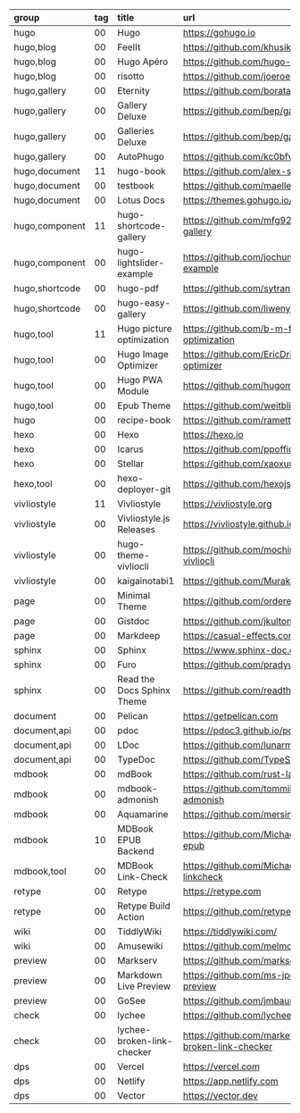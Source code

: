 group          | tag | title                      | url
:-             | :-  | :-                         | :-
hugo           | 00  | Hugo                       | https://gohugo.io
hugo,blog      | 00  | FeelIt                     | https://github.com/khusika/FeelIt
hugo,blog      | 00  | Hugo Apéro                 | https://github.com/hugo-apero/hugo-apero
hugo,blog      | 00  | risotto                    | https://github.com/joeroe/risotto
hugo,gallery   | 00  | Eternity                   | https://github.com/boratanrikulu/eternity
hugo,gallery   | 00  | Gallery Deluxe             | https://github.com/bep/gallerydeluxe
hugo,gallery   | 00  | Galleries Deluxe           | https://github.com/bep/galleriesdeluxe
hugo,gallery   | 00  | AutoPhugo                  | https://github.com/kc0bfv/autophugo
hugo,document  | 11  | hugo-book                  | https://github.com/alex-shpak/hugo-book
hugo,document  | 00  | testbook                   | https://github.com/maelle/testbook
hugo,document  | 00  | Lotus Docs                 | https://themes.gohugo.io/themes/lotusdocs/
hugo,component | 11  | hugo-shortcode-gallery     | https://github.com/mfg92/hugo-shortcode-gallery
hugo,component | 00  | hugo-lightslider-example   | https://github.com/jochumdev/hugo-lightslider-example
hugo,shortcode | 00  | hugo-pdf                   | https://github.com/sytranvn/hugo-pdf
hugo,shortcode | 00  | hugo-easy-gallery          | https://github.com/liwenyip/hugo-easy-gallery
hugo,tool      | 11  | Hugo picture optimization  | https://github.com/b-m-f/hugo-picture-optimization
hugo,tool      | 00  | Hugo Image Optimizer       | https://github.com/EricDriussi/hugo-image-optimizer
hugo,tool      | 00  | Hugo PWA Module            | https://github.com/hugomods/pwa
hugo,tool      | 00  | Epub Theme                 | https://github.com/weitblick/epub
hugo           | 00  | recipe-book                | https://github.com/rametta/recipe-book
hexo           | 00  | Hexo                       | https://hexo.io
hexo           | 00  | Icarus                     | https://github.com/ppoffice/hexo-theme-icarus
hexo           | 00  | Stellar                    | https://github.com/xaoxuu/hexo-theme-stellar
hexo,tool      | 00  | hexo-deployer-git          | https://github.com/hexojs/hexo-deployer-git
vivliostyle    | 11  | Vivliostyle                | https://vivliostyle.org
vivliostyle    | 00  | Vivliostyle.js Releases    | https://vivliostyle.github.io
vivliostyle    | 00  | hugo-theme-vivliocli       | https://github.com/mochimochiki/hugo-theme-vivliocli
vivliostyle    | 00  | kaigainotabi1              | https://github.com/MurakamiShinyu/kaigainotabi1
page           | 00  | Minimal Theme              | https://github.com/orderedlist/minimal
page           | 00  | Gistdoc                    | https://github.com/jkulton/gistdoc
page           | 00  | Markdeep                   | https://casual-effects.com/markdeep
sphinx         | 00  | Sphinx                     | https://www.sphinx-doc.org/en/master/
sphinx         | 00  | Furo                       | https://github.com/pradyunsg/furo
sphinx         | 00  | Read the Docs Sphinx Theme | https://github.com/readthedocs/sphinx_rtd_theme
document       | 00  | Pelican                    | https://getpelican.com
document,api   | 00  | pdoc                       | https://pdoc3.github.io/pdoc
document,api   | 00  | LDoc                       | https://github.com/lunarmodules/ldoc
document,api   | 00  | TypeDoc                    | https://github.com/TypeStrong/typedoc
mdbook         | 00  | mdBook                     | https://github.com/rust-lang/mdBook
mdbook         | 00  | mdbook-admonish            | https://github.com/tommilligan/mdbook-admonish
mdbook         | 00  | Aquamarine                 | https://github.com/mersinvald/aquamarine
mdbook         | 10  | MDBook EPUB Backend        | https://github.com/Michael-F-Bryan/mdbook-epub
mdbook,tool    | 00  | MDBook Link-Check          | https://github.com/Michael-F-Bryan/mdbook-linkcheck
retype         | 00  | Retype                     | https://retype.com
retype         | 00  | Retype Build Action        | https://github.com/retypeapp/action-build
wiki           | 00 | TiddlyWiki                  | https://tiddlywiki.com/
wiki           | 00  | Amusewiki                  | https://github.com/melmothx/amusewiki
preview        | 00  | Markserv                   | https://github.com/markserv/markserv
preview        | 00  | Markdown Live Preview      | https://github.com/ms-jpq/markdown-live-preview
preview        | 00  | GoSee                      | https://github.com/jmbaur/gosee
check          | 00  | lychee                     | https://github.com/lycheeverse/lychee
check          | 00  | lychee-broken-link-checker | https://github.com/marketplace/actions/lychee-broken-link-checker
dps            | 00  | Vercel                     | https://vercel.com
dps            | 00  | Netlify                    | https://app.netlify.com
dps            | 00  | Vector                     | https://vector.dev